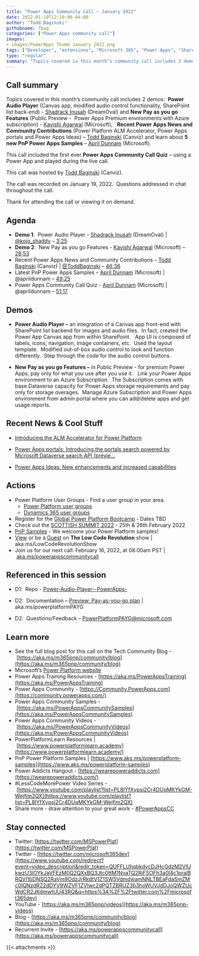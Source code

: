 ```yaml
---
title: "Power Apps Community Call – January 2022"
date: 2022-01-19T12:10:00-04:00
author: "Todd Baginski"
githubname: Tbag
categories: ["Power Apps community call"]
images:
- images/PowerApps Thumb January 2022.png
tags: ["Developer", "extensions", "Microsoft 365", "Power Apps", "SharePoint"]
type: "regular"
summary: "Topics covered in this month’s community call includes 2 demos:  Power Audio Player (Canvas app, modified audio control functionality, SharePoint list back-end) - Shadrack Inusah (DreamOval) and New Pay as you go Features (Public Preview -  Power Apps Premium environments with Azure subscription) - Kavishi Agarwal (Microsoft),  Recent Power Apps News and Community Contributions (Power Platform ALM Accelerator, Power Apps portals and Power Apps Ideas) – Todd Baginski (Canviz) and learn about 5 new PnP Power Apps Samples – April Dunnam (Microsoft).  This call included the first ever Power Apps Community Call Quiz – using a Power App and played during the live call.   This call was hosted by Todd Baginski (Canviz). The call was recorded on January 19, 2022.  Questions addressed in chat throughout the call."
---
```


## Call summary

Topics covered in this month’s community call includes 2 demos:  
**Power Audio Player** (Canvas app, modified audio control functionality, SharePoint list back-end) - [Shadrack Inusah](https://twitter.com/kojo_shaddy) (DreamOval) and 
**New Pay as you go Features** (Public Preview -  Power Apps Premium environments with Azure subscription) - [Kavishi Agarwal](https://www.linkedin.com/in/kavishi-agarwal-28507a51/) (Microsoft),  
**Recent Power Apps News and Community Contributions** (Power Platform ALM Accelerator, Power Apps portals and Power Apps Ideas) – [Todd Baginski](https://twitter.com/toddbaginski) (Canviz) and 
learn about **5 new PnP Power Apps Samples** – [April Dunnam](https://twitter.com/aprildunnam) (Microsoft).  

This call included the first ever **Power Apps Community Call Quiz** – using a Power App and played during the live call.   

This call was hosted by [Todd Baginski](https://twitter.com/toddbaginski) (Canviz). 

The call was recorded on January 19, 2022.  Questions addressed in chat throughout the call.   

Thank for attending the call or viewing it on demand. 

## Agenda

*   **Demo 1**:  Power Audio Player - [Shadrack Inusah](https://twitter.com/kojo_shaddy) (DreamOval) | [@kojo\_shaddy](/t5/user/viewprofilepage/user-id/1239826) – [3:25](https://youtu.be/ebT1Gi2Hzcs?t=205)
*   **Demo 2**:  New Pay as you go Features - [Kavishi Agarwal](https://www.linkedin.com/in/kavishi-agarwal-28507a51/) (Microsoft) – [28:53](https://youtu.be/ebT1Gi2Hzcs?t=1733)
*   Recent Power Apps News and Community Contributions – [Todd Baginski](https://twitter.com/toddbaginski) (Canviz) | [@ToddBaginski](/t5/user/viewprofilepage/user-id/720073) – [46:36](https://youtu.be/ebT1Gi2Hzcs?t=2796)
*   Latest PnP Power Apps Samples – [April Dunnam](https://twitter.com/aprildunnam) (Microsoft) | @aprildunnam – [49:25](https://youtu.be/ebT1Gi2Hzcs?t=2965)
*   Power Apps Community Call Quiz - [April Dunnam](https://twitter.com/aprildunnam) (Microsoft) | @aprildunnam – [51:17](https://youtu.be/ebT1Gi2Hzcs?t=3077)


## Demos

*   **Power Audio Player –** an integration of a Canvas app front-end with SharePoint list backend for images and audio files.  In fact, created the Power App Canvas app from within SharePoint.   App UI is composed of labels, icons, navigation, image containers, etc.  Used the layout template.  Modified out-of-box audio control to look and function differently.  Step through the code for the audio control buttons.        
    
*   **New Pay as you go Features –** in Public Preview - for premium Power Apps, pay only for what you use after you use it.   Link your Power Apps environment to an Azure Subscription.  The Subscription comes with base Dataverse capacity for Power Apps storage requirements and pay only for storage overages.  Manage Azure Subscription and Power Apps environment from admin portal where you can add/delete apps and get usage reports.      

## Recent News & Cool Stuff

*   [Introducing the ALM Accelerator for Power Platform](https://powerapps.microsoft.com/en-us/blog/introducing-the-alm-accelerator-for-power-platform/)
    
*   [Power Apps portals: Introducing the portals search powered by Microsoft Dataverse search API (previe...](https://powerapps.microsoft.com/en-us/blog/powerapps-portals-introducing-the-portals-search-powered-by-microsoft-dataverse-search-api-preview/)
    
*   [Power Apps Ideas: New enhancements and increased capabilities](https://powerapps.microsoft.com/en-us/blog/power-apps-ideas-new-enhancements-and-increased-capabilities/)


## Actions

*   Power Platform User Groups - Find a user group in your area. 
    *   [Power Platform user groups](https://powerusers.microsoft.com)
    *   [Dynamics 365 user groups](https://community.dynamics.com/usergroup/) 
*   Register for the [Global Power Platform Bootcamp](https://www.powerplatformbootcamp.com/) - Dates TBD
*   Check out the [SCOTTISH SUMMIT 2022](https://scottishsummit.com/) - 25th & 26th February 2022 
*   [PnP Samples](https://aka.ms/powerplatform-samples) - We welcome your Power Platform samples!
*   [View](https://aka.ms/LowCodeRevolutionShow) or be a [Guest](https://aka.ms/LowCodeRevolutionGuest) on **The Low Code Revolution** show | aka.ms/LowCodeRevolutionShow
*   Join us for our next call: February 16, 2022, at 08:00am PST | [aka.ms/powerappscommunitycall](https://aka.ms/powerappscommunitycall)

## Referenced in this session

*   D1:  Repo - [Power-Audio-Player--PowerApps-](https://github.com/KojoShaddy/Power-Audio-Player--PowerApps-) 
    
*   D2:  Documentation – [Preview: Pay-as-you-go plan](https://docs.microsoft.com/power-platform/admin/pay-as-you-go-overview) | aka.ms/powerplatformPAYG
    
*   D2:  Questions/Feedback – PowerPlatformPAYG@microsoft.com


## Learn more

*   See the full blog post for this call on the Tech Community Blog - [https://aka.ms/m365pnp/community/blog](https://aka.ms/m365pnp/community/blog)
*   Microsoft’s [Power Platform website](https://powerplatform.microsoft.com/)
*   Power Apps Training Resources - [https://aka.ms/PowerAppsTraining](https://aka.ms/PowerAppsTraining)
*   Power Apps Community - [https://Community.PowerApps.com](https://community.powerapps.com/)
*   Power Apps Community Samples - [https://aka.ms/PowerAppsCommunitySamples](https://aka.ms/PowerAppsCommunitySamples)
*   Power Apps Community Videos - [https://aka.ms/PowerAppsCommunityVideos](https://aka.ms/PowerAppsCommunityVideos)
*   PowerPlatformLearn Resources | [https://www.powerplatformlearn.academy](https://www.powerplatformlearn.academy/)
*   PnP Power Platform Samples | [https://www.aks.ms/powerplatform-samples](https://www.aks.ms/powerplatform-samples)
*   Power Addicts Hangout - [https://wearepoweraddicts.com](https://wearepoweraddicts.com/)
*   #LessCodeMorePower Video Series - [https://www.youtube.com/playlist?list=PL8IYfXypsj2Cr4DUqMKYkGM-Wejfim2QX](https://www.youtube.com/playlist?list=PL8IYfXypsj2Cr4DUqMKYkGM-Wejfim2QX)
*   Share more - draw attention to your great work - [#PowerAppsCC](https://twitter.com/hashtag/PowerAppsCC?src=hashtag_click)


## Stay connected

*   Twitter: [https://twitter.com/MSPowerPlat](https://twitter.com/MSPowerPlat)
*   Twitter - [https://twitter.com/microsoft365dev](https://www.youtube.com/redirect?event=video_description&redir_token=QUFFLUhqbkdvcDJHcGdzM2VIUkwzU3lOYkJaVFEzM0Q2QXxBQ3Jtc0ttM1NyaTQ2RjFSOFh3a0l4c1pralBRQVI1bDNSQ2RaVm9OdzJrRkdtV1Z1SW5VdmdwamNNLTBEaFdaSmZMc0lQNzdRZ2dDYV9WZVF1ZVIwc2dPQTZBRUZ3b3hoWUVJdDJoQWZUcWdCR2JKdmwtUU43RQ&q=https%3A%2F%2Ftwitter.com%2Fmicrosoft365dev)​
*   YouTube - [https://aka.ms/m365pnp/videos](https://aka.ms/m365pnp-videos)​
*   Blog - [https://aka.ms/m365pnp/community/blog](https://aka.ms/m365pnp/community/blog)
*   Recurrent Invite - [https://aka.ms/powerappscommunitycall](https://aka.ms/powerappscommunitycall)



{{< attachments >}}

